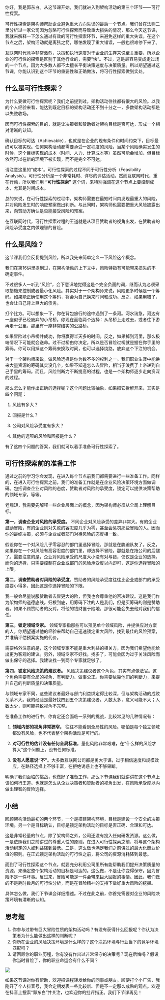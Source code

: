 你好，我是郭东白。从这节课开始，我们就进入到架构活动的第三个环节——可行性探索。

可行性探索是架构师帮助企业避免重大方向失误的最后一个节点。我们曾在法则二里分析过一家公司因为忽略可行性探索而导致重大损失的情况，那么今天这节课，我就来解释一下怎么通过有效的可行性探索环节，来避免这样的重大失误。在这个节点之后，架构活动就是离弦之箭，哪怕发现了重大错误，一般也很难停下来了。

互联网时代竞争非常激烈，决策和执行速度对于企业的生存来说至关重要，所以企业的可行性的探索是区别于其他行业的，需要“快”。不过，这是最容易变成走过场的一个节点，因为大多数人都不太擅长平衡决策速度与决策质量。所以期望通过这节课，你能认识到这个环节的重要性和正确做法，将可行性探索做到实处。

## 什么是可行性探索？

为什么要做可行性探索呢？我们之前提到过，架构活动往往都有很大的风险。以我的个人经验来看，能达到既定目标的架构活动还不到十分之一，多数架构活动都是以失败收场。

因而可行性探索的目的，就是让决策者和赞助者对架构目标是否可达，形成一个相对清晰的认知。

确认目标的可达（Achievable），也就是在企业的现有条件和时间约束下，目标最终可以被实现。任何架构活动都需要承受一定程度的风险，当某个风险确实发生的时候，这个目标实现的成本（时间、人力、计算成本等）虽然可能会增加，但目标依然可以在新的环境下被实现，而不是完全不可达。

请注意这里的“成本”。可行性探索的过程不同于可行性分析（Feasibility Analysis）。可行性分析是一个非常耗时、详尽的评估活动。然而互联网时代，重在行动，所以我们用 **“可行性探索”** 这个词，来特别强调在这个节点上要控制成本，尤其是时间成本。

总的来说，在可行性探索的过程中，架构师需要在最短时间内发现最重大的风险，并对风险发生时的响应预案做出判断。与此同时，架构师也需要把重大风险披露出来，向赞助方确认是否能接受风险和预案。

在互联网时代，可行性探索过程的王道就是从项目赞助者的视角出发，在赞助者的风险承受度之内做理智的冒险。

## 什么是风险？

这节课我们会反复提到风险，所以我先来简单定义一下风险这个概念。

我们在第16讲里提到过，在架构活动的上下文中，风险特指有可能带来损失的不确定事件。

不过很多人一听到“风险”，会下意识地觉得这是个完全负面的词，继而认为必须采取措施来控制或者最小化风险。其实对于一个架构师来说，风险更多时候是一个筹码。如果能正确使用这个筹码，将会为自己换来时间和成功。反之，如果用错了，也会让自己背上巨大的债务。

打个比方。可以想象一下，你在背包旅行的途中遇到了一条河。河水湍急，河边有一座似乎已经废弃的小吊桥。你现在面临两个选择：从吊桥上走过去，或者往下游再走十公里，那里有一座非常结实的公路桥。

如果冒险过小吊桥并成功，你将赢得半天多的时间。反之，如果掉到河里，那么极端情况下可能就会送命。过不过桥由你决定，所以是否冒险过桥就是握在你手里的筹码。你可以用掉这个筹码来换取时间，也可以选择绕路，放弃这个下注的机会。

对于一个架构师来说，做风险选择是你为数不多的权利之一。我们职业生涯中能换来大量资源的筹码其实没几个，如果不知道怎么去冒险，相当于浪费了上帝递到自己手里的筹码。而且，风险判断力不断提高的过程，也是一个架构师逐步走向资深的过程。

那么怎么才能作出正确的选择呢？这个问题比较抽象，如果把它拆解开来，其实是四个问题：

1. 风险有多大？

2. 回报是什么？

3. 公司对风险承受度有多大？

4. 其他的选项的风险和回报是什么？


有了这四个问题的答案，我们就可以着手准备可行性探索了。

## 可行性探索前的准备工作

通过之前的学习你会发现，在进入每个节点前我们都需要进行一些准备工作。同样的，在进入可行性探索之前，我们的准备工作就是在企业风险决策环境方面做调研。包括调查企业对风险的态度，赞助者对风险的承受度，锁定可以提供决策帮助的领域专家，等等。

老规矩，我需要先解释一些企业层面上的概念，因为架构师必须从全局上理解目标。

**第一，调查企业对风险的承受度。** 不同企业对风险承受的差异非常大。有的企业鼓励冒险，有的企业则对失败的容忍度几乎为零，甚至会惩罚那些冒险的人。因而你的最终决策，必须与企业或者部门对待风险的态度相一致。

假设你在一个对风险几乎零容忍的部门里选择冒险，那就是在胁迫队友了。反之，如果你在一个对风险有高容忍度的部门里，却选择不冒险，那就是在拖公司的后腿了。需要注意的是，企业对风险承受的尺度大小没有对与错，仅仅是企业的选择。而你的选择，只需要控制在企业或部门的风险承受度以内即可，这是你选择冒险的上限。

**第二，调查赞助者对风险的承受度**。赞助者的风险承受度往往比企业或部门的承受度要小得多，因此这是你选择冒险的下限。

我一般会尽量说服赞助者去冒更大的险，但我也会尊重他的否决建议。这是我们作为架构师的道德底线。归根到底，用筹码下注的人是我们，但是买筹码的则是赞助者。如果不顾赞助者的反对，将他的钱财置于险地，那很可能会失去他对我们的信任。

**第三，锁定领域专家。** 领域专家指那些可以预见单个领域风险，并提供应对方案的人。你期望通过他的经验来帮助自己迅速锁定重大风险，找到最佳的风险预案，并准确评估预案实施的代价。

需要格外注意的是，这个领域专家不能是重大利益的相关方，因为我们希望他能给出更为客观的建议。另外，领域专家不好找。找多了，可能会因为过于关注风险而做出保守的选择。我建议找一到两个专家就足够了。

**第四，锁定风险决策的建议者。** 风险决策建议者这个角色，其实有点像法官。这个角色需要有全局的视角、有判断力、做事公正。你需要依靠他们的判断力，来提升自己的判断质量和决策质量。

与领域专家不同，这些建议者最好与部门利益绑定得比较深，但与架构活动的成败关系不大。我的经验是最好找四到五个决策建议者。人数太多，意义可能不大；人数太少，则可能导致视角不完整。

在准备工作的进行中，你肯定还会面临一系列的挑战，比较常见的几种情况有：

1. **领域内部的视角非常狭窄，** 往往不能看到全局性的风险。哪怕是每个独立领域都没有风险，也不代表整个架构活动是可行的。

2. **对可行性的估计没有任何全局标准**。量化风险非常艰难，在“什么样的风险才算大”这个问题上，没有任何标准。

3. **没有人愿意说“不”**。大多数互联网公司都是勇大于谋，过于相信速度和规模效应。在路径选择上不够丰富，在拒绝诱惑上也不够果断。


明确了我们面临的挑战，也做好了准备工作，那么下节课我们就讲讲在这个节点上该如何行王道。也就是怎么从企业决策者和赞助者的视角出发，在风险承受度以内做出理智的冒险选择。

## 小结

回顾架构活动最初的两个环节，一个是搭建架构环境，目标是建设一个安全的决策环境。另一个是目标确认，目标是锁定架构活动的目标是否正确、合理和可达。

这是非常轻量的节点，除了架构师之外，公司还没有投入任何研发资源。这么做，一是依照我们之前讲过的尊重人性的原则。在进入可行性探索之前，将与这个架构活动绑定的人或利益降到最低。二是，这么做也满足我们之前讲过的最大化商业价值的原则。在正式锁定架构活动的可行性之前，将公司的资源消耗降到最低。

而到了可行性探索这个节点，就要充分利用公司里所有能帮助我们提升决策质量的资源，来确定整个架构活动的目标是可达的。这么做，不是让你变得保守，因为冒险不是一件坏事。反过来，冒险可能是一件会带来巨大回报的事情。因此，我们做的不是耗时数月的可行性分析，而是在冒险精神的支持下做好重大风险的挖掘。

具体怎么做，我们下节课会详细描述。不过在此之前，你首先需要对企业的风险决策环境有清晰的认知。

## 思考题

1. 你参与过带有巨大冒险性质的架构活动吗？有没有获得什么回报呢？你认为决策者为什么能做出这样的判断呢？
2. 你所在企业的风险决策环境是什么样的？这个决策环境与行业当下的竞争环境匹配吗？
3. 请回顾你的职业历程，你有没有作出过非常保守的决策呢？现在后悔吗？假设你当时冒险了，你的职业命运会有什么不同？

![](https://static001.geekbang.org/resource/image/34/f2/3454d12c484c4713yya0e4a7d886f7f2.jpg?wh=1500x1798)

如果这节课对你有帮助，欢迎把课程转发给你的同事或朋友。顺便打个小广告，我刚开了个人抖音号，我会定期发表一些比较新、但是不一定那么成熟的观点。欢迎在抖音上搜索“郭东白”并关注，也欢迎你的批评指正。我们下节课再见！